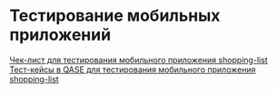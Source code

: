 # Тестирование мобильных приложений
[Чек-лист для тестирования мобильного приложения shopping-list](https://docs.google.com/spreadsheets/d/1YY5vuiVou_jdgdHtCZK9jd6LmAeHKXSAJoNTSxKGU0s/edit?gid=0#gid=0)<br>
[Тест-кейсы в QASE для тестирования мобильного приложения shopping-list](https://github.com/darimatveeva/mobile/blob/main/test%20cases%20for%20shopping-list.pdf)
